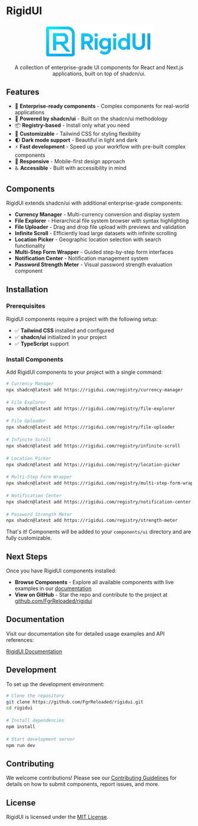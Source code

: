 # RigidUI

<p align="center">
  <img src="public/logo.png" alt="RigidUI Logo" width="300" />
</p>

<p align="center">
  A collection of enterprise-grade UI components for React and Next.js applications, built on top of shadcn/ui.
</p>

## Features

- 🧩 **Enterprise-ready components** - Complex components for real-world applications
- 🔌 **Powered by shadcn/ui** - Built on the shadcn/ui methodology
- 📦 **Registry-based** - Install only what you need
- 🎨 **Customizable** - Tailwind CSS for styling flexibility
- 🌓 **Dark mode support** - Beautiful in light and dark
- ⚡ **Fast development** - Speed up your workflow with pre-built complex components
- 📱 **Responsive** - Mobile-first design approach
- ♿ **Accessible** - Built with accessibility in mind

## Components

RigidUI extends shadcn/ui with additional enterprise-grade components:

- **Currency Manager** - Multi-currency conversion and display system
- **File Explorer** - Hierarchical file system browser with syntax highlighting
- **File Uploader** - Drag and drop file upload with previews and validation
- **Infinite Scroll** - Efficiently load large datasets with infinite scrolling
- **Location Picker** - Geographic location selection with search functionality
- **Multi-Step Form Wrapper** - Guided step-by-step form interfaces
- **Notification Center** - Notification management system
- **Password Strength Meter** - Visual password strength evaluation component

## Installation

### Prerequisites

RigidUI components require a project with the following setup:

- ✅ **Tailwind CSS** installed and configured
- ✅ **shadcn/ui** initialized in your project
- ✅ **TypeScript** support

### Install Components

Add RigidUI components to your project with a single command:

```bash
# Currency Manager
npx shadcn@latest add https://rigidui.com/registry/currency-manager

# File Explorer
npx shadcn@latest add https://rigidui.com/registry/file-explorer

# File Uploader
npx shadcn@latest add https://rigidui.com/registry/file-uploader

# Infinite Scroll
npx shadcn@latest add https://rigidui.com/registry/infinite-scroll

# Location Picker
npx shadcn@latest add https://rigidui.com/registry/location-picker

# Multi-Step Form Wrapper
npx shadcn@latest add https://rigidui.com/registry/multi-step-form-wrapper

# Notification Center
npx shadcn@latest add https://rigidui.com/registry/notification-center

# Password Strength Meter
npx shadcn@latest add https://rigidui.com/registry/strength-meter

```

That's it! Components will be added to your `components/ui` directory and are fully customizable.

## Next Steps

Once you have RigidUI components installed:

- **Browse Components** - Explore all available components with live examples in our [documentation](https://rigidui.com/docs/components)
- **View on GitHub** - Star the repo and contribute to the project at [github.com/FgrReloaded/rigidui](https://github.com/FgrReloaded/rigidui)

## Documentation

Visit our documentation site for detailed usage examples and API references:

[RigidUI Documentation](https://rigidui.com/docs)

## Development

To set up the development environment:

```bash
# Clone the repository
git clone https://github.com/FgrReloaded/rigidui.git
cd rigidui

# Install dependencies
npm install

# Start development server
npm run dev
```

## Contributing

We welcome contributions! Please see our [Contributing Guidelines](./CONTRIBUTING.md) for details on how to submit components, report issues, and more.

## License

RigidUI is licensed under the [MIT License](./LICENSE).
